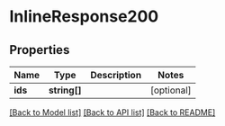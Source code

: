 # InlineResponse200

## Properties
Name | Type | Description | Notes
------------ | ------------- | ------------- | -------------
**ids** | **string[]** |  | [optional] 

[[Back to Model list]](../README.md#documentation-for-models) [[Back to API list]](../README.md#documentation-for-api-endpoints) [[Back to README]](../README.md)



